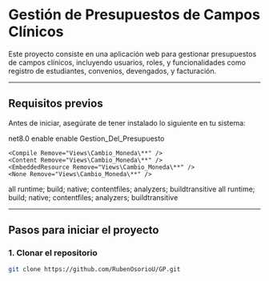 # Gestión de Presupuestos de Campos Clínicos

Este proyecto consiste en una aplicación web para gestionar presupuestos de campos clínicos, incluyendo usuarios, roles, y funcionalidades como registro de estudiantes, convenios, devengados, y facturación.

---

## **Requisitos previos**
Antes de iniciar, asegúrate de tener instalado lo siguiente en tu sistema:
<Project Sdk="Microsoft.NET.Sdk.Web">

  <PropertyGroup>
    <TargetFramework>net8.0</TargetFramework>
    <Nullable>enable</Nullable>
    <ImplicitUsings>enable</ImplicitUsings>
    <RootNamespace>Gestion_Del_Presupuesto</RootNamespace>
  </PropertyGroup>

  <ItemGroup>
	 
    <Compile Remove="Views\Cambio_Moneda\**" />
    <Content Remove="Views\Cambio_Moneda\**" />
    <EmbeddedResource Remove="Views\Cambio_Moneda\**" />
    <None Remove="Views\Cambio_Moneda\**" />
  </ItemGroup>

  <ItemGroup>
    <PackageReference Include="CsvHelper" Version="33.0.1" />
    <PackageReference Include="EPPlus" Version="7.4.1" />
    <PackageReference Include="HtmlAgilityPack" Version="1.11.67" />
    <PackageReference Include="Microsoft.AspNetCore.Identity.EntityFrameworkCore" Version="8.0.10" />
    <PackageReference Include="Microsoft.AspNetCore.Mvc.TagHelpers" Version="2.2.0" />
    <PackageReference Include="Microsoft.EntityFrameworkCore" Version="8.0.10" />
    <PackageReference Include="Microsoft.EntityFrameworkCore.Relational" Version="8.0.10" />
    <PackageReference Include="Microsoft.EntityFrameworkCore.Tools" Version="8.0.10">
      <PrivateAssets>all</PrivateAssets>
      <IncludeAssets>runtime; build; native; contentfiles; analyzers; buildtransitive</IncludeAssets>
    </PackageReference>
    <PackageReference Include="Microsoft.VisualStudio.Web.CodeGeneration.Design" Version="8.0.6" />
    <PackageReference Include="Npgsql.EntityFrameworkCore.PostgreSQL" Version="8.0.8" />
    <PackageReference Include="StyleCop.Analyzers" Version="1.1.118">
      <PrivateAssets>all</PrivateAssets>
      <IncludeAssets>runtime; build; native; contentfiles; analyzers; buildtransitive</IncludeAssets>
    </PackageReference>
	

  </ItemGroup>

  <ItemGroup>
    <Folder Include="Migrations\" />
    <Folder Include="Documentos_Termino\" />
  </ItemGroup>

</Project>


---

## **Pasos para iniciar el proyecto**

### **1. Clonar el repositorio**
```bash
git clone https://github.com/RubenOsorioU/GP.git




